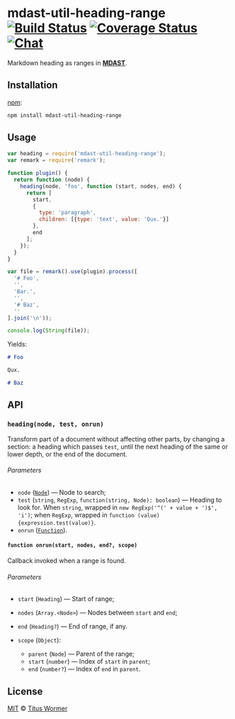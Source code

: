 # mdast-util-heading-range [![Build Status][build-badge]][build-status] [![Coverage Status][coverage-badge]][coverage-status] [![Chat][chat-badge]][chat]

Markdown heading as ranges in [**MDAST**][mdast].

## Installation

[npm][]:

```bash
npm install mdast-util-heading-range
```

## Usage

```javascript
var heading = require('mdast-util-heading-range');
var remark = require('remark');

function plugin() {
  return function (node) {
    heading(node, 'foo', function (start, nodes, end) {
      return [
        start,
        {
          type: 'paragraph',
          children: [{type: 'text', value: 'Qux.'}]
        },
        end
      ];
    });
  }
}

var file = remark().use(plugin).process([
  '# Foo',
  '',
  'Bar.',
  '',
  '# Baz',
  ''
].join('\n'));

console.log(String(file));
```

Yields:

```markdown
# Foo

Qux.

# Baz
```

## API

### `heading(node, test, onrun)`

Transform part of a document without affecting other parts, by changing
a section: a heading which passes `test`, until the next heading of the
same or lower depth, or the end of the document.

###### Parameters

*   `node` ([`Node`][node]) — Node to search;
*   `test` (`string`, `RegExp`, `function(string, Node): boolean`)
    — Heading to look for.  When `string`, wrapped in
    `new RegExp('^(' + value + ')$', 'i')`;  when `RegExp`, wrapped
    in `function (value) {expression.test(value)}`.
*   `onrun` ([`Function`][onrun]).

#### `function onrun(start, nodes, end?, scope)`

Callback invoked when a range is found.

###### Parameters

*   `start` (`Heading`) — Start of range;
*   `nodes` (`Array.<Node>`) — Nodes between `start` and `end`;
*   `end` (`Heading?`) — End of range, if any.
*   `scope` (`Object`):

    *   `parent` (`Node`) — Parent of the range;
    *   `start` (`number`) — Index of `start` in `parent`;
    *   `end` (`number?`) — Index of `end` in `parent`.

## License

[MIT][license] © [Titus Wormer][author]

<!-- Definitions -->

[build-badge]: https://img.shields.io/travis/syntax-tree/mdast-util-heading-range.svg

[build-status]: https://travis-ci.org/syntax-tree/mdast-util-heading-range

[coverage-badge]: https://img.shields.io/codecov/c/github/syntax-tree/mdast-util-heading-range.svg

[coverage-status]: https://codecov.io/github/syntax-tree/mdast-util-heading-range

[chat-badge]: https://img.shields.io/gitter/room/wooorm/remark.svg

[chat]: https://gitter.im/wooorm/remark

[license]: LICENSE

[author]: http://wooorm.com

[npm]: https://docs.npmjs.com/cli/install

[mdast]: https://github.com/syntax-tree/mdast

[node]: https://github.com/syntax-tree/unist#node

[onrun]: #function-onrunstart-nodes-end-scope
